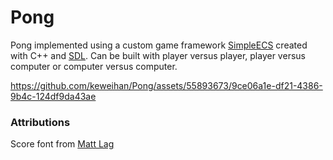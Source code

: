 # Pong
 Pong implemented using a custom game framework [SimpleECS](https://github.com/keweihan/SimpleECS) created with C++ and [SDL](https://www.libsdl.org/). Can be built with player versus player, player versus computer or computer versus computer.

https://github.com/keweihan/Pong/assets/55893673/9ce06a1e-df21-4386-9b4c-124df9da43ae

### Attributions
Score font from [Matt Lag](https://www.mattlag.com/bitfonts/)
